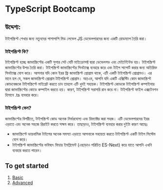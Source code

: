 # TypeScript Bootcamp

## উদ্দেশ্য:
টাইপস্ক্রিপ্ট শেখার জন্য নতুনদের পাশাপাশি মিড লেভেল JS ডেভেলপারদের জন্য একটি রোডম্যাপ তৈরি করা।

### টাইপস্ক্রিপ্ট কি?
টাইপস্ক্রিপ্ট হচ্ছে জাভাস্ক্রিপ্টের একটি সুপার সেট যেটি মাইক্রোসফ্ট দ্বারা ডেভেলপড এবং মেইটেইন্টড হয়। টাইপস্ক্রিপ্ট জাভাস্ক্রিপ্টের উপর তৈরি করা। টাইপস্ক্রিপ্ট জাভাস্ক্রিপ্টের সিনট্যাক্স ব্যবহার করে এবং টাইপ সাপোর্ট করার জন্য অতিরিক্ত সিনট্যাক্স যোগ করে। আপনার যদি কোন ইরর ফ্রি জাভাস্ক্রিপ্ট প্রোগ্রাম থাকে, এটি একটি টাইপস্ক্রিপ্ট প্রোগ্রামও। এর মানে হল যে, সকল জাভাস্ক্রিপ্ট প্রোগ্রাম টাইপস্ক্রিপ্ট প্রোগ্রাম। অতএব, আপনি যদি একটি এক্সিস্টিং কোন জাভাস্ক্রিপ্ট কোডবেজকে টাইপস্ক্রিপ্টে মাইগ্রেট করতে চান তাহলে এটি খুবই সহায়ক। টাইপস্ক্রিপ্ট কোডকে টাইপস্ক্রিপ্ট কম্পাইলার দ্বারা জাভাস্ক্রিপ্টের কোডে কম্পাইল করতে হয়। কারণ, টাইপস্ক্রিপ্ট সরাসরি রান করে না। টাইপস্ক্রিপ্ট ফাইল এক্সটেনশন হিসাবে .ts ব্যবহার করে।

### টাইপস্ক্রিপ্ট কেন?
জাভাস্ক্রিপ্টের বিপরীতে, টাইপস্ক্রিপ্ট কোড অনেক নির্ভরযোগ্য এবং রিফ্যাক্টর করা সহজ। এটি ডেভেলপারদের ইরর এড়াতে এবং অনেক সহজে রিরাইট করতে সক্ষম করে। তাছাড়াও, টাইপস্ক্রিপ্ট ব্যবহার করার দুইটা কারণ আছেঃ

- জাভাস্ক্রিপ্টে ডায়নামিক টাইপের অনেক সমস্যা এড়াতে আপনাকে সহায়তা করতে টাইপস্ক্রিপ্ট একটি টাইপ সিস্টেম যোগ করে।
- টাইপস্ক্রিপ্ট জাভাস্ক্রিপ্টের ভবিষ্যৎ ফিচার ইমপ্লিমেন্ট (এছাড়াও পরিচিত ES-Next) করে যাতে আপনি এখনি ব্যবহার করতে পারেন।

## To get started
1. [Basic](1.%20basic)
2. [Advanced](2.%20advanced)
